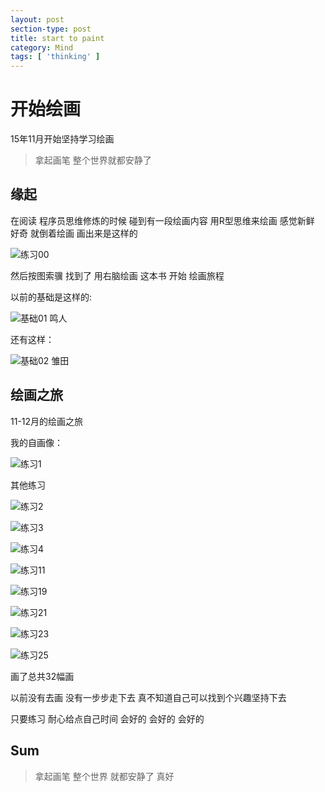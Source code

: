 ```yaml
---
layout: post
section-type: post
title: start to paint
category: Mind
tags: [ 'thinking' ]
---
```


# 开始绘画

15年11月开始坚持学习绘画

> 拿起画笔 整个世界就都安静了

## 缘起 

在阅读 程序员思维修炼的时候 碰到有一段绘画内容 用R型思维来绘画 感觉新鲜 好奇 就倒着绘画 画出来是这样的

![练习00](https://dn-learnshiji.qbox.me/ex00.jpg) 

然后按图索骥 找到了 用右脑绘画 这本书 开始 绘画旅程

以前的基础是这样的:

![基础01 鸣人](https://dn-learnshiji.qbox.me/pre01.jpg) 

还有这样：

![基础02 雏田](https://dn-learnshiji.qbox.me/pre02.jpg)

## 绘画之旅

11-12月的绘画之旅

我的自画像：

![练习1](https://dn-learnshiji.qbox.me/ex01.jpg)

其他练习

![练习2](https://dn-learnshiji.qbox.me/ex02.jpg)

![练习3](https://dn-learnshiji.qbox.me/ex03.jpg)

![练习4](https://dn-learnshiji.qbox.me/ex04.jpg)

![练习11](https://dn-learnshiji.qbox.me/ex11.jpg)

![练习19](https://dn-learnshiji.qbox.me/ex19.jpg)

![练习21](https://dn-learnshiji.qbox.me/ex21.jpg)

![练习23](https://dn-learnshiji.qbox.me/ex23.jpg)

![练习25](https://dn-learnshiji.qbox.me/ex25.jpg)

画了总共32幅画 

以前没有去画 没有一步步走下去 真不知道自己可以找到个兴趣坚持下去

只要练习 耐心给点自己时间 会好的 会好的 会好的

## Sum

> 拿起画笔 整个世界 就都安静了 真好
